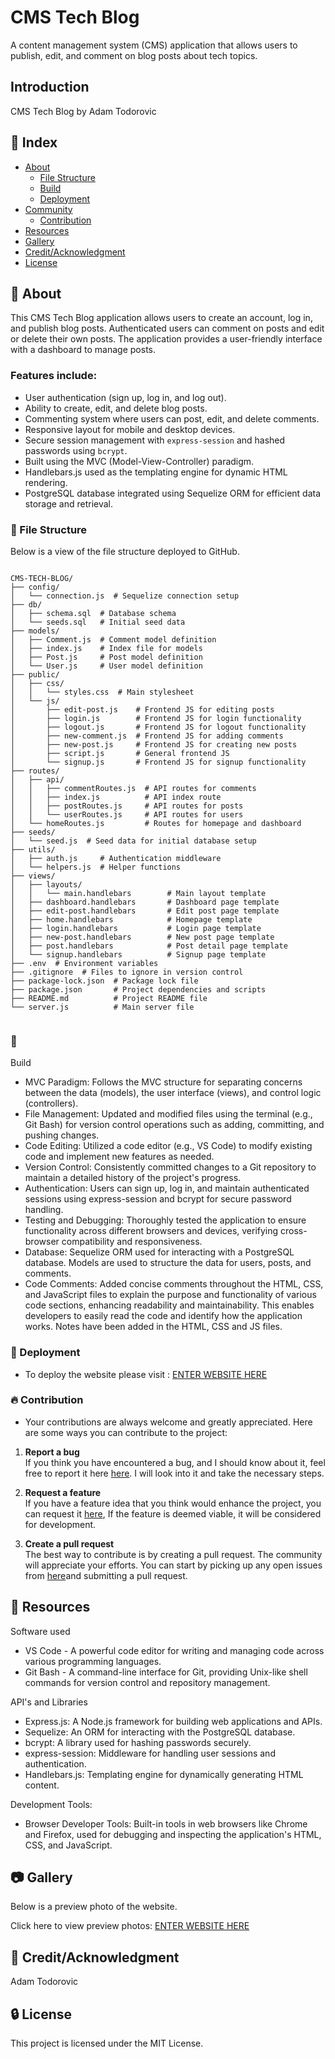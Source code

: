 # CMS Tech Blog

A content management system (CMS) application that allows users to publish, edit, and comment on blog posts about tech topics.

## Introduction

CMS Tech Blog by Adam Todorovic

## :ledger: Index

- [About](#beginner-about)
  - [File Structure](#file_folder-file-structure)
  - [Build](#hammer-build)
  - [Deployment](#rocket-deployment)
- [Community](#cherry_blossom-community)
  - [Contribution](#fire-contribution)
- [Resources](#page_facing_up-resources)
- [Gallery](#camera-gallery)
- [Credit/Acknowledgment](#star2-creditacknowledgment)
- [License](#lock-license)

## :beginner: About

This CMS Tech Blog application allows users to create an account, log in, and publish blog posts. Authenticated users can comment on posts and edit or delete their own posts. The application provides a user-friendly interface with a dashboard to manage posts.

### Features include:
- User authentication (sign up, log in, and log out).
- Ability to create, edit, and delete blog posts.
- Commenting system where users can post, edit, and delete comments.
- Responsive layout for mobile and desktop devices.
- Secure session management with `express-session` and hashed passwords using `bcrypt`.
- Built using the MVC (Model-View-Controller) paradigm.
- Handlebars.js used as the templating engine for dynamic HTML rendering.
- PostgreSQL database integrated using Sequelize ORM for efficient data storage and retrieval.

### :file_folder: File Structure

Below is a view of the file structure deployed to GitHub.

```plaintext

CMS-TECH-BLOG/
├── config/
│   └── connection.js  # Sequelize connection setup
├── db/
│   ├── schema.sql  # Database schema
│   └── seeds.sql   # Initial seed data
├── models/
│   ├── Comment.js  # Comment model definition
│   ├── index.js    # Index file for models
│   ├── Post.js     # Post model definition
│   └── User.js     # User model definition
├── public/
│   ├── css/
│   │   └── styles.css  # Main stylesheet
│   └── js/
│       ├── edit-post.js    # Frontend JS for editing posts
│       ├── login.js        # Frontend JS for login functionality
│       ├── logout.js       # Frontend JS for logout functionality
│       ├── new-comment.js  # Frontend JS for adding comments
│       ├── new-post.js     # Frontend JS for creating new posts
│       ├── script.js       # General frontend JS
│       └── signup.js       # Frontend JS for signup functionality
├── routes/
│   ├── api/
│   │   ├── commentRoutes.js  # API routes for comments
│   │   ├── index.js          # API index route
│   │   ├── postRoutes.js     # API routes for posts
│   │   └── userRoutes.js     # API routes for users
│   └── homeRoutes.js         # Routes for homepage and dashboard
├── seeds/
│   └── seed.js  # Seed data for initial database setup
├── utils/
│   ├── auth.js     # Authentication middleware
│   └── helpers.js  # Helper functions
├── views/
│   ├── layouts/
│   │   └── main.handlebars        # Main layout template
│   ├── dashboard.handlebars       # Dashboard page template
│   ├── edit-post.handlebars       # Edit post page template
│   ├── home.handlebars            # Homepage template
│   ├── login.handlebars           # Login page template
│   ├── new-post.handlebars        # New post page template
│   ├── post.handlebars            # Post detail page template
│   └── signup.handlebars          # Signup page template
├── .env  # Environment variables
├── .gitignore  # Files to ignore in version control
├── package-lock.json  # Package lock file
├── package.json       # Project dependencies and scripts
├── README.md          # Project README file
└── server.js          # Main server file


```
###  :hammer: 

Build
- MVC Paradigm: Follows the MVC structure for separating concerns between the data (models), the user interface (views), and control logic (controllers).
- File Management: Updated and modified files using the terminal (e.g., Git Bash) for version control operations such as adding, committing, and pushing changes.
- Code Editing: Utilized a code editor (e.g., VS Code) to modify existing code and implement new features as needed.
- Version Control: Consistently committed changes to a Git repository to maintain a detailed history of the project's progress.
- Authentication: Users can sign up, log in, and maintain authenticated sessions using express-session and bcrypt for secure password handling.
- Testing and Debugging: Thoroughly tested the application to ensure functionality across different browsers and devices, verifying cross-browser compatibility and responsiveness.
- Database: Sequelize ORM used for interacting with a PostgreSQL database. Models are used to structure the data for users, posts, and comments.
- Code Comments: Added concise comments throughout the HTML, CSS, and JavaScript files to explain the purpose and functionality of various code sections, enhancing readability and maintainability.
  This enables developers to easily read the code and identify how the application works. Notes have been added in the HTML, CSS and JS files.

### :rocket: Deployment

- To deploy the website please visit : [ENTER WEBSITE HERE](https://cms-blog-sp61.onrender.com/)

 ###  :fire: Contribution

 - Your contributions are always welcome and greatly appreciated. Here are some ways you can contribute to the project:

 1. **Report a bug** <br>
 If you think you have encountered a bug, and I should know about it, feel free to report it here [here](https://github.com/ProjectAdam95/CMS-Blog/issues). I will look into it and take the necessary steps.
 
 2. **Request a feature** <br>
 If you have a feature idea that you think would enhance the project, you can request it [here](https://github.com/ProjectAdam95/CMS-Blog/issues), If the feature is deemed viable, it will be considered for development. 

 3. **Create a pull request** <br>
 The best way to contribute is by creating a pull request. The community will appreciate your efforts. You can start by picking up any open issues from [here](https://github.com/ProjectAdam95/CMS-Blog/issues)and submitting a pull request.

##  :page_facing_up: Resources

Software used
- VS Code -  A powerful code editor for writing and managing code across various programming languages.
- Git Bash - A command-line interface for Git, providing Unix-like shell commands for version control and repository management.

API's and Libraries
- Express.js: A Node.js framework for building web applications and APIs.
- Sequelize: An ORM for interacting with the PostgreSQL database.
- bcrypt: A library used for hashing passwords securely.
- express-session: Middleware for handling user sessions and authentication.
- Handlebars.js: Templating engine for dynamically generating HTML content.

Development Tools:
- Browser Developer Tools: Built-in tools in web browsers like Chrome and Firefox, used for debugging and inspecting the application's HTML, CSS, and JavaScript.

##  :camera: Gallery
Below is a preview photo of the website.

Click here to view preview photos: [ENTER WEBSITE HERE](https://imgur.com/a/LXah5Fr)


## :star2: Credit/Acknowledgment
Adam Todorovic

##  :lock: License
This project is licensed under the MIT License.